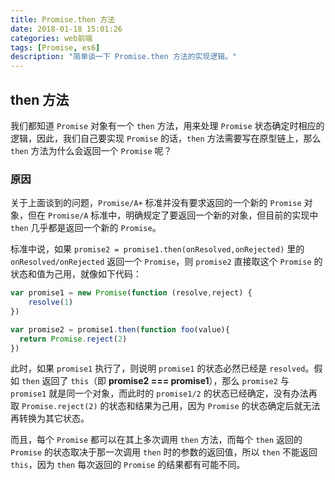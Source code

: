 ```yaml
---
title: Promise.then 方法
date: 2018-01-18 15:01:26
categories: web前端
tags: [Promise, es6]
description: "简单谈一下 Promise.then 方法的实现逻辑。"
---
```


## then 方法

我们都知道 `Promise` 对象有一个 `then` 方法，用来处理 `Promise` 状态确定时相应的逻辑，因此，我们自己要实现 `Promise` 的话，`then` 方法需要写在原型链上，那么 `then` 方法为什么会返回一个 `Promise` 呢？

### 原因

关于上面谈到的问题，`Promise/A+` 标准并没有要求返回的一个新的 `Promise` 对象，但在 `Promise/A` 标准中，明确规定了要返回一个新的对象，但目前的实现中 `then` 几乎都是返回一个新的 `Promise`。

标准中说，如果 `promise2 = promise1.then(onResolved,onRejected)` 里的 `onResolved/onRejected` 返回一个 `Promise`，则 `promise2` 直接取这个 `Promise` 的状态和值为己用，就像如下代码：

```js
var promise1 = new Promise(function (resolve,reject) {
    resolve(1)
})

var promise2 = promise1.then(function foo(value){
  return Promise.reject(2)
})
```

此时，如果 `promise1` 执行了，则说明 `promise1` 的状态必然已经是 `resolved`。假如 `then` 返回了 `this`（即 **promise2 === promise1**），那么 `promise2` 与 `promise1` 就是同一个对象，而此时的 `promise1/2` 的状态已经确定，没有办法再取 `Promise.reject(2)` 的状态和结果为己用，因为 `Promise` 的状态确定后就无法再转换为其它状态。

而且，每个 `Promise` 都可以在其上多次调用 `then` 方法，而每个 `then` 返回的 `Promise` 的状态取决于那一次调用 `then` 时的参数的返回值，所以 `then` 不能返回 `this`，因为 `then` 每次返回的 `Promise` 的结果都有可能不同。
